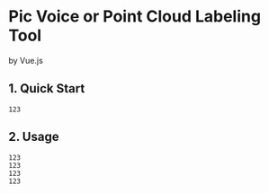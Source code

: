 # Pic Voice or Point Cloud Labeling Tool

by Vue.js
## 1. Quick Start
``` 123123
123
```

## 2. Usage
``` 123
123
123
123
123

```
